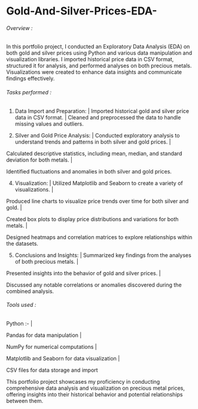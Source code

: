 # Gold-And-Silver-Prices-EDA-
###### Overview :
In this portfolio project, I conducted an Exploratory Data Analysis (EDA) on both gold and silver prices using Python and various data manipulation and visualization libraries. I imported historical price data in CSV format, structured it for analysis, and performed analyses on both precious metals. Visualizations were created to enhance data insights and communicate findings effectively.

###### Tasks performed :
1. Data Import and Preparation: |
Imported historical gold and silver price data in CSV format. | 
Cleaned and preprocessed the data to handle missing values and outliers.

3. Silver and Gold Price Analysis: | 
Conducted exploratory analysis to understand trends and patterns in both silver and gold prices. | 

Calculated descriptive statistics, including mean, median, and standard deviation for both metals. | 

Identified fluctuations and anomalies in both silver and gold prices. 

4. Visualization: | 
Utilized Matplotlib and Seaborn to create a variety of visualizations. | 

Produced line charts to visualize price trends over time for both silver and gold. | 

Created box plots to display price distributions and variations for both metals. | 

Designed heatmaps and correlation matrices to explore relationships within the datasets.

5. Conclusions and Insights: | 
Summarized key findings from the analyses of both precious metals. | 

Presented insights into the behavior of gold and silver prices. | 

Discussed any notable correlations or anomalies discovered during the combined analysis.


###### Tools used : 
Python :- | 

Pandas for data manipulation | 

NumPy for numerical computations | 

Matplotlib and Seaborn for data visualization | 

CSV files for data storage and import


This portfolio project showcases my proficiency in conducting comprehensive data analysis and visualization on precious metal prices, offering insights into their historical behavior and potential relationships between them.
